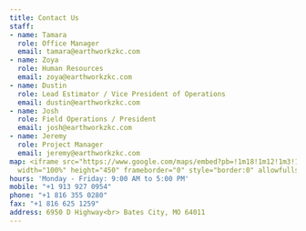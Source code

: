 ```yaml
---
title: Contact Us
staff:
- name: Tamara
  role: Office Manager
  email: tamara@earthworkzkc.com
- name: Zoya
  role: Human Resources 
  email: zoya@earthworkzkc.com
- name: Dustin
  role: Lead Estimator / Vice President of Operations
  email: dustin@earthworkzkc.com
- name: Josh
  role: Field Operations / President
  email: josh@earthworkzkc.com
- name: Jeremy
  role: Project Manager
  email: jeremy@earthworkzkc.com
map: <iframe src="https://www.google.com/maps/embed?pb=!1m18!1m12!1m3!1d3284.3532227517044!2d-94.0714560023407!3d39.01492708226386!2m3!1f0!2f0!3f0!3m2!1i1024!2i768!4f13.1!3m3!1m2!1s0x87c110dffb672b05%3A0xa1c00a6a7644e4d4!2sEarthworkz+Enterprises%2C+Inc!5e0!3m2!1sen!2sus!4v1485547230008"
  width="100%" height="450" frameborder="0" style="border:0" allowfullscreen></iframe>
hours: 'Monday - Friday: 9:00 AM to 5:00 PM'
mobile: "+1 913 927 0954"
phone: "+1 816 355 0280"
fax: "+1 816 625 1259"
address: 6950 D Highway<br> Bates City, MO 64011
---
```


